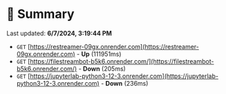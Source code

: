 # 📖 Summary
Last updated: **6/7/2024, 3:19:44 PM**

- `GET` [https://restreamer-09gx.onrender.com](https://restreamer-09gx.onrender.com) - **Up** (111951ms)
- `GET` [https://filestreambot-b5k6.onrender.com/](https://filestreambot-b5k6.onrender.com/) - **Down** (205ms)
- `GET` [https://jupyterlab-python3-12-3.onrender.com](https://jupyterlab-python3-12-3.onrender.com) - **Down** (236ms)
